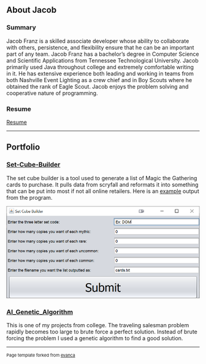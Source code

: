 ## About Jacob

### Summary

Jacob Franz is a skilled associate developer whose ability to collaborate with others,
persistence, and flexibility ensure that he can be an important part of any team. Jacob Franz
has a bachelor’s degree in Computer Science and Scientific Applications from Tennessee
Technological University. Jacob primarily used Java throughout college and extremely
comfortable writing in it. He has extensive experience both leading and working in teams from
both Nashville Event Lighting as a crew chief and in Boy Scouts where he obtained the rank of
Eagle Scout. Jacob enjoys the problem solving and cooperative nature of programming.

### Resume

[Resume](/assets/pdf/polyglitch_resume.pdf)

---

## Portfolio

### [Set-Cube-Builder](https://github.com/polyglitch/set-cube-builder)
The set cube builder is a tool used to generate a list of Magic the Gathering cards to purchase. It pulls data from scryfall and reformats it into something that can be put into most if not all online retailers. Here is an [example](/assets/other/cards.txt) output from the program.

<img src="images/set_cube_builder_ui.png"/>


### [AI_Genetic_Algorithm](https://github.com/polyglitch/AI_Genetic_Algorithm)

This is one of my projects from college. The traveling salesman problem rapidly becomes too large to brute force a perfect solution. Instead of brute forcing the problem I used a genetic algorithm to find a good solution.

---

<p style="font-size:11px">Page template forked from <a href="https://github.com/evanca/quick-portfolio">evanca</a></p>
<!-- Remove above link if you don't want to attibute -->
